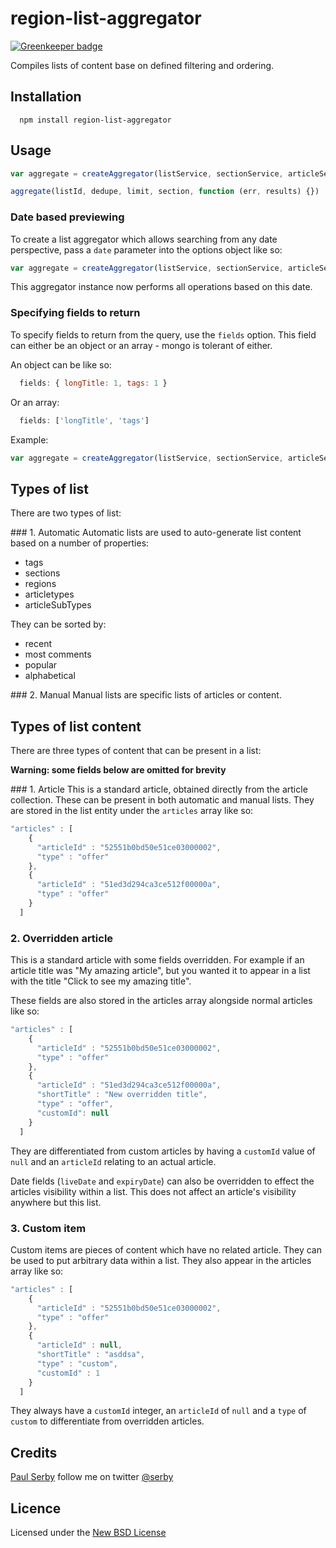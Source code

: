 # region-list-aggregator

[![Greenkeeper badge](https://badges.greenkeeper.io/clocklimited/region-list-aggregator.svg)](https://greenkeeper.io/)

Compiles lists of content base on defined filtering and ordering.

## Installation

      npm install region-list-aggregator

## Usage

```js
var aggregate = createAggregator(listService, sectionService, articleService, { logger: logger })

aggregate(listId, dedupe, limit, section, function (err, results) {})
```

### Date based previewing
To create a list aggregator which allows searching from any date perspective, pass a `date` parameter into the options object like so:

```js
var aggregate = createAggregator(listService, sectionService, articleService, { logger: logger, date: new Date() })
```

This aggregator instance now performs all operations based on this date.

### Specifying fields to return
To specify fields to return from the query, use the `fields` option. This field can either be an object or an array - mongo is tolerant of either.

An object can be like so:

```js
  fields: { longTitle: 1, tags: 1 }
```

Or an array:
```js
  fields: ['longTitle', 'tags']
```

Example:
```js
var aggregate = createAggregator(listService, sectionService, articleService, { logger: logger, fields: { longTitle: 1 } })
```

## Types of list
There are two types of list:

### 1. Automatic
Automatic lists are used to auto-generate list content based on a number of properties:

- tags
- sections
- regions
- articletypes
- articleSubTypes

They can be sorted by:

- recent
- most comments
- popular
- alphabetical

### 2. Manual
Manual lists are specific lists of articles or content.

## Types of list content
There are three types of content that can be present in a list:

**Warning: some fields below are omitted for brevity**

### 1. Article
This is a standard article, obtained directly from the article collection.
These can be present in both automatic and manual lists.
They are stored in the list entity under the `articles` array like so:

```js
"articles" : [
    {
      "articleId" : "52551b0bd50e51ce03000002",
      "type" : "offer"
    },
    {
      "articleId" : "51ed3d294ca3ce512f00000a",
      "type" : "offer"
    }
  ]
```

### 2. Overridden article
This is a standard article with some fields overridden.
For example if an article title was "My amazing article", but you wanted it to appear in a list with the title "Click to see my amazing title".

These fields are also stored in the articles array alongside normal articles like so:

```js
"articles" : [
    {
      "articleId" : "52551b0bd50e51ce03000002",
      "type" : "offer"
    },
    {
      "articleId" : "51ed3d294ca3ce512f00000a",
      "shortTitle" : "New overridden title",
      "type" : "offer",
      "customId": null
    }
  ]
```

They are differentiated from custom articles by having a `customId` value of `null` and an `articleId` relating to an actual article.

Date fields (`liveDate` and `expiryDate`) can also be overridden to effect the articles visibility within a list.
This does not affect an article's visibility anywhere but this list.

### 3. Custom item
Custom items are pieces of content which have no related article.
They can be used to put arbitrary data within a list.
They also appear in the articles array like so:

```js
"articles" : [
    {
      "articleId" : "52551b0bd50e51ce03000002",
      "type" : "offer"
    },
    {
      "articleId" : null,
      "shortTitle" : "asddsa",
      "type" : "custom",
      "customId" : 1
    }
  ]
```

They always have a `customId` integer, an `articleId` of `null` and a `type` of `custom` to differentiate from overridden articles.

## Credits
[Paul Serby](https://github.com/serby/) follow me on twitter [@serby](http://twitter.com/serby)

## Licence
Licensed under the [New BSD License](http://opensource.org/licenses/bsd-license.php)
